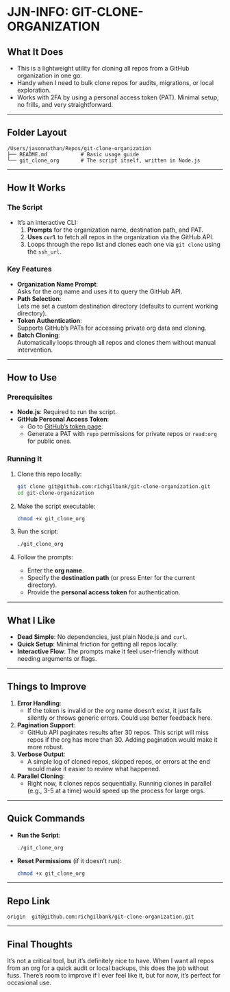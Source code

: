 # JJN-INFO: GIT-CLONE-ORGANIZATION

## What It Does
- This is a lightweight utility for cloning all repos from a GitHub organization in one go.  
- Handy when I need to bulk clone repos for audits, migrations, or local exploration.  
- Works with 2FA by using a personal access token (PAT). Minimal setup, no frills, and very straightforward.  

---

## Folder Layout

```plaintext
/Users/jasonnathan/Repos/git-clone-organization
├── README.md           # Basic usage guide
└── git_clone_org       # The script itself, written in Node.js
```

---

## How It Works

### The Script
- It’s an interactive CLI:
  1. **Prompts** for the organization name, destination path, and PAT.  
  2. **Uses `curl`** to fetch all repos in the organization via the GitHub API.  
  3. Loops through the repo list and clones each one via `git clone` using the `ssh_url`.

### Key Features
- **Organization Name Prompt**:  
  Asks for the org name and uses it to query the GitHub API.  
- **Path Selection**:  
  Lets me set a custom destination directory (defaults to current working directory).  
- **Token Authentication**:  
  Supports GitHub’s PATs for accessing private org data and cloning.  
- **Batch Cloning**:  
  Automatically loops through all repos and clones them without manual intervention.  

---

## How to Use

### Prerequisites
- **Node.js**: Required to run the script.  
- **GitHub Personal Access Token**:
  - Go to [GitHub’s token page](https://github.com/settings/tokens).  
  - Generate a PAT with `repo` permissions for private repos or `read:org` for public ones.  

### Running It
1. Clone this repo locally:
   ```bash
   git clone git@github.com:richgilbank/git-clone-organization.git
   cd git-clone-organization
   ```

2. Make the script executable:
   ```bash
   chmod +x git_clone_org
   ```

3. Run the script:
   ```bash
   ./git_clone_org
   ```

4. Follow the prompts:
   - Enter the **org name**.
   - Specify the **destination path** (or press Enter for the current directory).  
   - Provide the **personal access token** for authentication.  

---

## What I Like
- **Dead Simple**: No dependencies, just plain Node.js and `curl`.  
- **Quick Setup**: Minimal friction for getting all repos locally.  
- **Interactive Flow**: The prompts make it feel user-friendly without needing arguments or flags.  

---

## Things to Improve
1. **Error Handling**:  
   - If the token is invalid or the org name doesn’t exist, it just fails silently or throws generic errors. Could use better feedback here.  
2. **Pagination Support**:  
   - GitHub API paginates results after 30 repos. This script will miss repos if the org has more than 30. Adding pagination would make it more robust.  
3. **Verbose Output**:  
   - A simple log of cloned repos, skipped repos, or errors at the end would make it easier to review what happened.  
4. **Parallel Cloning**:  
   - Right now, it clones repos sequentially. Running clones in parallel (e.g., 3-5 at a time) would speed up the process for large orgs.

---

## Quick Commands
- **Run the Script**:
  ```bash
  ./git_clone_org
  ```
- **Reset Permissions** (if it doesn’t run):
  ```bash
  chmod +x git_clone_org
  ```

---

## Repo Link
```plaintext
origin	git@github.com:richgilbank/git-clone-organization.git
```

---

## Final Thoughts
It’s not a critical tool, but it’s definitely nice to have. When I want all repos from an org for a quick audit or local backups, this does the job without fuss. There’s room to improve if I ever feel like it, but for now, it’s perfect for occasional use.
